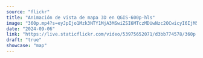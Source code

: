```yaml
---
source: "flickr"
title: "Animación de vista de mapa 3D en QGIS-600p-hls"
image: "360p.mp4?s=eyJpIjo1Mzk3NTY1MjA3MSwiZSI6MTczMDUwNzc2OCwicyI6IjM5ZTJkZmU3MzNjNDI1M2M5NmQ4YTM3MjVhYTcwNjAzYTZkNGM1ZjMiLCJ2IjoxfQ.mp4"
date: "2024-09-06"
link: "https://live.staticflickr.com/video/53975652071/d3bb774578/360p.mp4?s=eyJpIjo1Mzk3NTY1MjA3MSwiZSI6MTczMDUwNzc2OCwicyI6IjM5ZTJkZmU3MzNjNDI1M2M5NmQ4YTM3MjVhYTcwNjAzYTZkNGM1ZjMiLCJ2IjoxfQ"
draft: "true"
showcase: "map"
---
```

